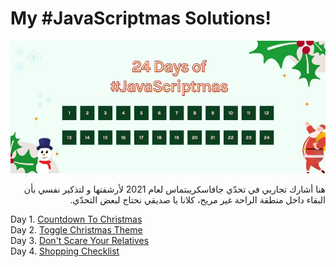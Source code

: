 # My #JavaScriptmas Solutions!

![#JavaScriptmas Cover](cover.webp)

<div dir='rtl' lang="ar"> 
هنا أشارك تجاربي في تحدّي جافاسكريبتماس لعام 2021 لأرشفتها و لتذكير نفسي بأن البقاء داخل منطقة الراحة غير مريح، كلانا يا صديقي نحتاج لبعض التحدّي.
</div>

Day 1. [Countdown To Christmas](./1.countdown-to-christmas)  
Day 2. [Toggle Christmas Theme](./2.toggle-christmas-theme)  
Day 3. [Don't Scare Your Relatives](./3.dont-scare-your-relatives)  
Day 4. [Shopping Checklist](./4.shopping-checklist)
